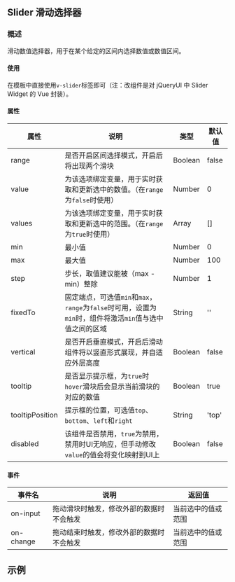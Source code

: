 ## Slider 滑动选择器

### 概述
滑动数值选择器，用于在某个给定的区间内选择数值或数值区间。

#### 使用
在模板中直接使用`v-slider`标签即可（注：改组件是对 jQueryUI 中 Slider Widget 的 Vue 封装）。

#### 属性
属性 | 说明 | 类型 | 默认值
------------ | ------------- | ------------- | -------------
range | 是否开启区间选择模式，开启后将出现两个滑块 | Boolean | false
value | 为该选项绑定变量，用于实时获取和更新选中的数值。（在`range`为`false`时使用） | Number | 0
values | 为该选项绑定变量，用于实时获取和更新选中的范围。（在`range`为`true`时使用） | Array | []
min | 最小值 | Number | 0
max | 最大值 | Number | 100
step | 步长，取值建议能被（max - min）整除 | Number | 1
fixedTo | 固定端点，可选值`min`和`max`，`range`为`false`时可用，设置为`min`时，组件将激活`min`值与选中值之间的区域 | String | ''
vertical | 是否开启垂直模式，开启后滑动组件将以竖直形式展现，并自适应外层高度 | Boolean | false
tooltip | 是否显示提示框，为`true`时`hover`滑块后会显示当前滑块的对应的数值 | Boolean | true
tooltipPosition | 提示框的位置，可选值`top`、`bottom`、`left`和`right` | String | 'top'
disabled | 该组件是否禁用，`true`为禁用，禁用时UI无响应，但手动修改`value`的值会将变化映射到UI上 | Boolean | false

#### 事件
事件名 | 说明 | 返回值
------------ | ------------- | -------------
on-input | 拖动滑块时触发，修改外部的数据时不会触发 | 当前选中的值或范围
on-change | 拖动结束时触发，修改外部的数据时不会触发 | 当前选中的值或范围

## 示例